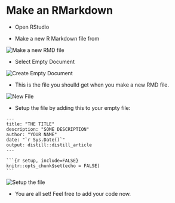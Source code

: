 # Make an RMarkdown

- Open RStudio  

- Make a new R Markdown file from   

![Make a new RMD file](https://i.imgur.com/aIe3vtN.png)  

- Select Empty Document  

![Create Empty Document](https://i.imgur.com/IJFf22j.png)  

- This is the file you shoulld get when you make a new RMD file.  

![New File](https://i.imgur.com/czUf3oP.png)  

- Setup the file by adding this to your empty file:  
````
---
title: "THE TITLE"
description: "SOME DESCRIPTION"
author: "YOUR NAME"
date: "`r Sys.Date()`"
output: distill::distill_article
---

```{r setup, include=FALSE}
knitr::opts_chunk$set(echo = FALSE)
```
````
![Setup the file](https://i.imgur.com/Kmab4Iy.png)  

- You are all set! Feel free to add your code now.
